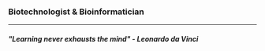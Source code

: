 ### Biotechnologist & Bioinformatician 

- - - - -
##### ***"Learning never exhausts the mind" - Leonardo da Vinci***
